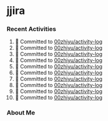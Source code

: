 # jjira

### Recent Activities
<!--START_SECTION:activity-->
1. 📝 Committed to [00zhiyu/activity-log](https://github.com/00zhiyu/activity-log/commit/6a0272783e8437caa392564316fe9475ced1ce6c)
2. 📝 Committed to [00zhiyu/activity-log](https://github.com/00zhiyu/activity-log/commit/501f27bfe9a53b9e918c0af07e776e3691008016)
3. 📝 Committed to [00zhiyu/activity-log](https://github.com/00zhiyu/activity-log/commit/099fffab117c8b0309e33382e11f05a3f6be3082)
4. 📝 Committed to [00zhiyu/activity-log](https://github.com/00zhiyu/activity-log/commit/327ed6898de727f43faad19e381e2a2ce17e740d)
5. 📝 Committed to [00zhiyu/activity-log](https://github.com/00zhiyu/activity-log/commit/3388e84d6667c95f3c60af02286d67e36dc5e8dd)
6. 📝 Committed to [00zhiyu/activity-log](https://github.com/00zhiyu/activity-log/commit/29aa2005bdc64cf1785198e6d8fda7cb9d18df54)
7. 📝 Committed to [00zhiyu/activity-log](https://github.com/00zhiyu/activity-log/commit/40a17c12a8d0deafec0da8a93fc6205fc03bb195)
8. 📝 Committed to [00zhiyu/activity-log](https://github.com/00zhiyu/activity-log/commit/c59928a0e48c2366d6d3f31260da1f1c28b37a76)
9. 📝 Committed to [00zhiyu/activity-log](https://github.com/00zhiyu/activity-log/commit/59ae7a90f8497482df7b9d4d5fa9af7066c469ae)
10. 📝 Committed to [00zhiyu/activity-log](https://github.com/00zhiyu/activity-log/commit/987989823017a46cdf8393233ff5a9a3138e73a9)
<!--END_SECTION:activity-->

### About Me
<!-- MYLINKS:START -->
<!-- MYLINKS:END-->

